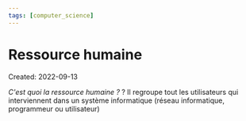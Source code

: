 ```yaml
---
tags: [computer_science] 
---
```

# Ressource humaine
Created: 2022-09-13

*C'est quoi la ressource humaine ?*
?
Il regroupe tout les utilisateurs qui interviennent dans un système informatique (réseau informatique, programmeur ou utilisateur)
<!--SR:!2024-06-15,112,210-->